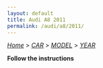 ```yaml
---
layout: default
title: Audi A8 2011
permalink: /audi/a8/2011/
---
```

[*Home*](/) > [*CAR*](/car/) > [*MODEL*](/car/model/) > [*YEAR*](/car/model/year/)

**Follow the instructions**